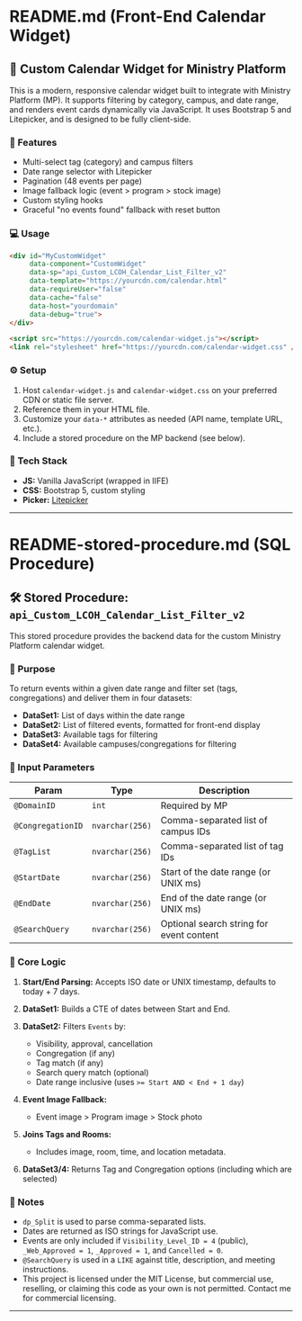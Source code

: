 # README.md (Front-End Calendar Widget)

## 📅 Custom Calendar Widget for Ministry Platform

This is a modern, responsive calendar widget built to integrate with Ministry Platform (MP). It supports filtering by category, campus, and date range, and renders event cards dynamically via JavaScript. It uses Bootstrap 5 and Litepicker, and is designed to be fully client-side.

### 🔧 Features

* Multi-select tag (category) and campus filters
* Date range selector with Litepicker
* Pagination (48 events per page)
* Image fallback logic (event > program > stock image)
* Custom styling hooks
* Graceful "no events found" fallback with reset button

### 💻 Usage

```html
<div id="MyCustomWidget"
     data-component="CustomWidget"
     data-sp="api_Custom_LCOH_Calendar_List_Filter_v2"
     data-template="https://yourcdn.com/calendar.html"
     data-requireUser="false"
     data-cache="false"
     data-host="yourdomain"
     data-debug="true">
</div>

<script src="https://yourcdn.com/calendar-widget.js"></script>
<link rel="stylesheet" href="https://yourcdn.com/calendar-widget.css" />
```

### ⚙️ Setup

1. Host `calendar-widget.js` and `calendar-widget.css` on your preferred CDN or static file server.
2. Reference them in your HTML file.
3. Customize your `data-*` attributes as needed (API name, template URL, etc.).
4. Include a stored procedure on the MP backend (see below).

### 🧠 Tech Stack

* **JS:** Vanilla JavaScript (wrapped in IIFE)
* **CSS:** Bootstrap 5, custom styling
* **Picker:** [Litepicker](https://wakirin.github.io/Litepicker/)

---

# README-stored-procedure.md (SQL Procedure)

## 🛠 Stored Procedure: `api_Custom_LCOH_Calendar_List_Filter_v2`

This stored procedure provides the backend data for the custom Ministry Platform calendar widget.

### 🎯 Purpose

To return events within a given date range and filter set (tags, congregations) and deliver them in four datasets:

* **DataSet1:** List of days within the date range
* **DataSet2:** List of filtered events, formatted for front-end display
* **DataSet3:** Available tags for filtering
* **DataSet4:** Available campuses/congregations for filtering

### 🧾 Input Parameters

| Param             | Type            | Description                              |
| ----------------- | --------------- | ---------------------------------------- |
| `@DomainID`       | `int`           | Required by MP                           |
| `@CongregationID` | `nvarchar(256)` | Comma-separated list of campus IDs       |
| `@TagList`        | `nvarchar(256)` | Comma-separated list of tag IDs          |
| `@StartDate`      | `nvarchar(256)` | Start of the date range (or UNIX ms)     |
| `@EndDate`        | `nvarchar(256)` | End of the date range (or UNIX ms)       |
| `@SearchQuery`    | `nvarchar(256)` | Optional search string for event content |

### 🧠 Core Logic

1. **Start/End Parsing:** Accepts ISO date or UNIX timestamp, defaults to today + 7 days.
2. **DataSet1:** Builds a CTE of dates between Start and End.
3. **DataSet2:** Filters `Events` by:

   * Visibility, approval, cancellation
   * Congregation (if any)
   * Tag match (if any)
   * Search query match (optional)
   * Date range inclusive (uses `>= Start AND < End + 1 day`)
4. **Event Image Fallback:**

   * Event image > Program image > Stock photo
5. **Joins Tags and Rooms:**

   * Includes image, room, time, and location metadata.
6. **DataSet3/4:** Returns Tag and Congregation options (including which are selected)

### 🧪 Notes

* `dp_Split` is used to parse comma-separated lists.
* Dates are returned as ISO strings for JavaScript use.
* Events are only included if `Visibility_Level_ID = 4` (public), `_Web_Approved = 1`, `_Approved = 1`, and `Cancelled = 0`.
* `@SearchQuery` is used in a `LIKE` against title, description, and meeting instructions.
* This project is licensed under the MIT License, but commercial use, reselling, or claiming this code as your own is not permitted. Contact me for commercial licensing.
---

